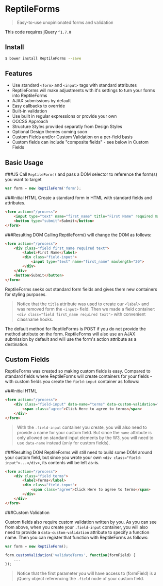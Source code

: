 # ReptileForms
> Easy-to-use unopinionated forms and validation

This code requires jQuery `^1.7.0`

## Install
```sh
$ bower install ReptileForms --save
```

## Features
- Use standard `<form>` and `<input>` tags with standard attributes
 - ReptileForms will make adjustments with it's settings to turn your forms into ReptileForms
- AJAX submissions by default
 - Easy callbacks to override
- Built-in validation
 - Use built in regular expressions or provide your own
- OOCSS Approach
 - Structure Styles provided separatly from Design Styles
 - Optional Design themes coming soon
- Custom Fields and/or Custom Validation on a per-field basis
 - Custom fields can include "composite fields" - see below in Custom Fields

## Basic Usage
###JS
Call `ReptileForm()` and pass a DOM selector to reference the form(s) you want to target
```js
var form = new ReptileForm('form');
```
###Initial HTML
Create a standard form in HTML with standard fields and attributes.
```html
<form action="/process">
	<input type="text" name="first_name" title="First Name" required maxlength="20">
	<button type="submit">Submit</button>
</form>
```
###Resulting DOM
Calling ReptileForm() will change the DOM as follows:
```html
<form action="/process">
	<div class="field first_name required text">
		<label>First Name</label>
		<div class="field-input">
			<input type="text" name="first_name" maxlength="20">
		</div>
	</div>
	<button>Submit</button>
</form>
```
ReptileForms seeks out standard form fields and gives them new containers for styling purposes.
> Notice that the `title` attribute was used to create our `<label>` and was removed form the `<input>` field. Then we made a field container: `<div class="field first_name required text">` with convenient classname hooks.

The default method for ReptileForms is POST if you do not provide the method attribute on the form. ReptileForms will also use an AJAX submission by default and will use the form's action attribute as a destination. 













## Custom Fields
ReptileForms was created so making custom fields is easy. Compared to standard fields where ReptileForms will create containers for your fields - with custom fields you create the `field-input` container as follows:

###Initial HTML
```html
<form action="/process">
	<div class="field-input" data-name="terms" data-custom-validation="validateTerms" title="Agree">
		<span class="agree">Click Here to agree to terms</span>
	</div>
</form>
```
> With the `.field-input` container you create, you will also need to provide a name for your custom field. But since the `name` attribute is only allowed on standard input elements by the W3, you will need to use `data-name` instead (only for custom fields). 

###Resulting DOM
ReptileForms will still need to build some DOM around your custom field, but since you wrote your own  `<div class="field-input">...</div>`, its contents will be left as-is.
```html
<form action="/process">
	<div class="field terms">
		<label>Terms</label>
		<div class="field-input">
			<span class="agree">Click Here to agree to terms</span>
		</div>
	</div>
</form>
```
###Custom Validation

Custom fields also require custom validation written by you. As you can see from above, when you create your `.field-input` container, you will also need to provide a `data-custom-validation` attribute to specify a function name. Then you can register that function with ReptileForms as follows:
```js
var form = new ReptileForm();

form.customValidation('validateTerms', function(formField) {
	...
});
```
> Notice that the first parameter you will have access to (formField) is a jQuery object referencing the `.field` node of your custom field. 
